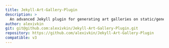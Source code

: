 ```yaml
---
title: Jekyll-Art-Gallery-Plugin
description: >
  An advanced Jekyll plugin for generating art galleries on static/generated sites.
author: alexivkin
git: git@github.com:alexivkin/Jekyll-Art-Gallery-Plugin.git
repository: https://github.com/alexivkin/Jekyll-Art-Gallery-Plugin
compatible: v3
---
```

